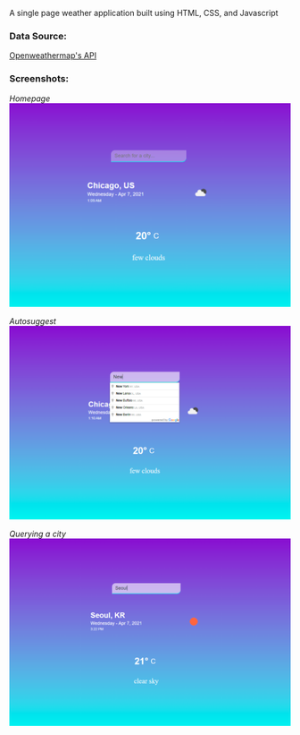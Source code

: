 A single page weather application built using HTML, CSS, and Javascript

### Data Source:

[Openweathermap's API](https://openweathermap.org/api)

### Screenshots:

_Homepage_
<img src='./screenshots/homepage.PNG' style='width: 150; height:70' >

_Autosuggest_
<img src='./screenshots/autosuggest.PNG' style='width: 150;' >

_Querying a city_
<img src='./screenshots/somecity.PNG' style='width: 150;' >

